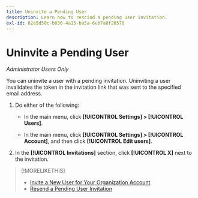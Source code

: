 ```yaml
---
title: Uninvite a Pending User
description: Learn how to rescind a pending user invitation.
exl-id: 62a5d50c-b836-4a15-ba5a-6eb7a0f26570
---
```

# Uninvite a Pending User

*Administrator Users Only*

You can uninvite a user with a pending invitation. Uninviting a user invalidates the token in the invitation link that was sent to the specified email address.

1. Do either of the following:

    * In the main menu, click **[!UICONTROL Settings] > [!UICONTROL Users]**.

    * In the main menu, click **[!UICONTROL Settings] > [!UICONTROL Account]**, and then click **[!UICONTROL Edit users]**.

1. In the **[!UICONTROL Invitations]** section, click **[!UICONTROL X]** next to the invitation.

>[!MORELIKETHIS]
>
>* [Invite a New User for Your Organization Account](user-invite.md)
>* [Resend a Pending User Invitation](user-resend-invite.md)

<!-- >* [Edit User Permissions or Delete a User](user-edit.md) -->
